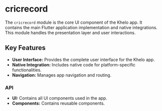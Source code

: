# cricrecord

The `cricrecord` module is the core UI component of the Khelo app. It contains the main Flutter application implementation and native integrations. This module handles the presentation layer and user interactions.

## Key Features

- **User Interface:** Provides the complete user interface for the Khelo app.
- **Native Integration:** Includes native code for platform-specific functionalities.
- **Navigation:** Manages app navigation and routing.

### API

- **UI:** Contains all UI components used in the app.
- **Components:** Contains reusable components.
